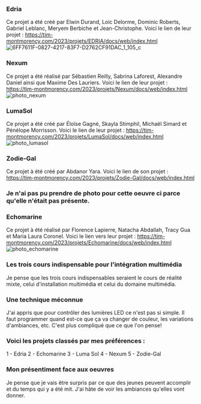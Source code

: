 ### Edria
Ce projet a été créé par Elwin Durand, Loic Delorme, Dominic Roberts, Gabriel Leblanc, Meryem Berbiche et Jean-Christophe.
Voici le lien de leur projet : https://tim-montmorency.com/2023/projets/EDRIA/docs/web/index.html
![6FF7611F-0827-4217-83F7-D2762CF91DAC_1_105_c](https://user-images.githubusercontent.com/112108214/233417297-31bbe57a-dfa3-47e4-8d19-28c193fe2be9.jpg)

### Nexum
Ce projet a été réalisé par Sébastien Reilly, Sabrina Laforest, Alexandre Daniel ainsi que Maxime Des Lauriers.
Voici le lien de leur projet : https://tim-montmorency.com/2023/projets/Nexum/docs/web/index.html
![photo_nexum](https://user-images.githubusercontent.com/112108214/233418833-0e987ea6-8af7-4b78-b801-49ce0038a438.jpg)

### LumaSol
Ce projet a été créé par Éloïse Gagné, Skayla Stimphil, Michaël Simard et Pénélope Morrisson.
Voici le lien de leur projet : https://tim-montmorency.com/2023/projets/LumaSol/docs/web/index.html
![photo_lumasol](https://user-images.githubusercontent.com/112108214/233420737-402341cb-9626-49c8-9894-b7d7e4aef028.jpg)

### Zodie-Gal
Ce projet à été créé par Abdanor Yara.
Voici le lien de son projet : https://tim-montmorency.com/2023/projets/Zodie-Gal/docs/web/index.html
### Je n'ai pas pu prendre de photo pour cette oeuvre ci parce qu'elle n'était pas présente.

### Echomarine
Ce projet à été réalisé par Florence Lapierre, Natacha Abdallah, Tracy Gua et Maria Laura Coronel.
Voici le lien vers leur projet : https://tim-montmorency.com/2023/projets/Echomarine/docs/web/index.html
![photo_echomarine](https://user-images.githubusercontent.com/112108214/233421642-467f38d9-695e-4ae6-929e-910f7c12c845.jpg)

### Les trois cours indispensable pour l'intégration multimédia
Je pense que les trois cours indispensables seraient le cours de réalité mixte, celui d'installation multimédia et celui du domaine multimédia.

### Une technique méconnue
J'ai appris que pour contrôler des lumières LED ce n'est pas si simple. Il faut programmer quand est-ce que ça va changer de couleur, les variations d'ambiances, etc. C'est plus compliqué que ce que l'on pense!

### Voici les projets classés par mes préférences :
1 - Edria
2 - Echomarine
3 - Luma Sol
4 - Nexum
5 - Zodie-Gal

### Mon présentiment face aux oeuvres
Je pense que je vais être surpris par ce que des jeunes peuvent accomplir et du temps qui y a été mit. J'ai hâte de voir les ambiances qu'elles vont donner.
